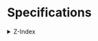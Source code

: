 # Specifications

<details>
<summary>Z-Index</summary>
<div>

| Z-Index | Entity |
| --: | --- |
| 129 | header logo (`header.svelte/#logo`) |
| 128 | header title (`header.svelte/#logo::after`) |

</div>
</details>
